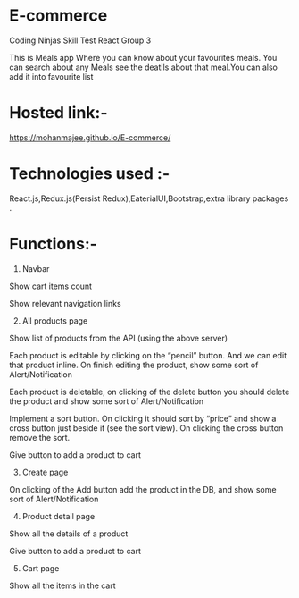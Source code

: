 # E-commerce
Coding Ninjas Skill Test React Group 3

This is Meals app Where you can know about your favourites meals. You can search about any Meals see the deatils about that meal.You can also add it into favourite list

# Hosted link:-
https://mohanmajee.github.io/E-commerce/

# Technologies used :- 
React.js,Redux.js(Persist Redux),EaterialUI,Bootstrap,extra library packages . 
# Functions:-
1. Navbar

Show cart items count

Show relevant navigation links

2. All products page

Show list of products from the API (using the above server)

Each product is editable by clicking on the “pencil” button. And we can edit that product inline. On finish editing the product, show some sort of Alert/Notification

Each product is deletable, on clicking of the delete button you should delete the product and show some sort of Alert/Notification

Implement a sort button. On clicking it should sort by “price” and show a cross button just beside it (see the sort view). On clicking the cross button remove the sort.

Give button to add a product to cart

3. Create page

On clicking of the Add button add the product in the DB, and show some sort of Alert/Notification

4. Product detail page

Show all the details of a product

Give button to add a product to cart

5. Cart page

Show all the items in the cart


